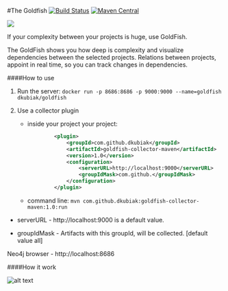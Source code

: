 #The Goldfish
[![Build Status](https://travis-ci.org/dkubiak/goldfish.svg?branch=master)](https://travis-ci.org/dkubiak/goldfish)
[![Maven Central](https://maven-badges.herokuapp.com/maven-central/com.github.dkubiak/goldfish/badge.svg)](https://maven-badges.herokuapp.com/maven-central/com.github.dkubiak/goldfish)

![](http://dockeri.co/image/dkubiak/goldfish)

If your complexity between your projects is huge, use GoldFish.

The GoldFish shows you how deep is complexity and visualize dependencies between the selected projects.
Relations between projects, appoint in real time, so you can track changes in dependencies.

####How to use
1. Run the server: ```docker run -p 8686:8686 -p 9000:9000 --name=goldfish dkubiak/goldfish```

2. Use a collector plugin 
   * inside your project your project:
    ```xml
                <plugin>
                    <groupId>com.github.dkubiak</groupId>
                    <artifactId>goldfish-collector-maven</artifactId>
                    <version>1.0</version>
                    <configuration>
                        <serverURL>http://localhost:9000</serverURL>
                        <groupIdMask>com.github.</groupIdMask>
                    </configuration>
                </plugin>
    ```
   * command line: ```mvn com.github.dkubiak:goldfish-collector-maven:1.0:run ``` 

* serverURL - http://localhost:9000 is a default value.

* groupIdMask - Artifacts with this groupId, will be collected. [default value all] 

Neo4j browser - http://localhost:8686

####How it work

![alt text](http://i.imgur.com/SeyTuNn.png "")
